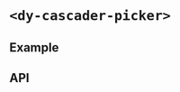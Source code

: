 # `<dy-cascader-picker>`

## Example

<gbp-example
  name="dy-cascader-picker"
  props='{"placeholder": "Please choose", "multiple": true, "value": [["Option 2"]], "options": [{"label": "Option 1", "children": [{"label": "Option 1.1"}]}, {"label": "Option 2"}, {"label": "Option 3"}], "@change": "(evt) => evt.target.value = evt.detail"}'
  src="https://jspm.dev/duoyun-ui/elements/cascader-picker"></gbp-example>

## API

<gbp-api src="/src/elements/cascader-picker.ts"></gbp-api>

